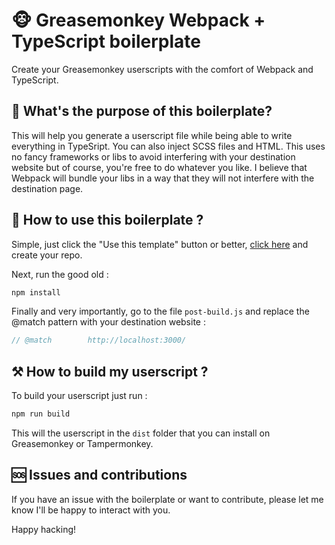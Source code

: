# 🐵 Greasemonkey Webpack + TypeScript boilerplate

Create your Greasemonkey userscripts with the comfort of Webpack and TypeScript.

## 📑 What's the purpose of this boilerplate?

This will help you generate a userscript file while being able to write everything in TypeSript. You can also inject SCSS files and HTML. This uses no fancy frameworks or libs to avoid interfering with your destination website but of course, you're free to do whatever you like. I believe that Webpack will bundle your libs in a way that they will not interfere with the destination page.

## 🍴 How to use this boilerplate ?

Simple, just click the "Use this template" button or better, [click here](https://github.com/tarkant/greasemonkey-webpack-typescript-boilerplate/generate) and create your repo.

Next, run the good old :
```bash
npm install
```

Finally and very importantly, go to the file `post-build.js` and replace the @match pattern with your destination website :

```js
// @match        http://localhost:3000/
```

## ⚒ How to build my userscript ?

To build your userscript just run :

```bash
npm run build
```

This will the userscript in the `dist` folder that you can install on Greasemonkey or Tampermonkey.


## 🆘 Issues and contributions

If you have an issue with the boilerplate or want to contribute, please let me know I'll be happy to interact with you.

Happy hacking!